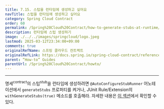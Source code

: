 ```yaml
---
title: 7.15. 스텁을 런타임에 생성하고 싶어요
navTitle: 스텁을 런타임에 생성하고 싶어요
category: Spring Cloud Contract
order: 60
permalink: /Spring%20Cloud%20Contract/how-to-generate-stubs-at-runtime/
description: 런타임에 스텁 생성하기
image: ./../../images/springcloud/logo.jpeg
lastmod: 2025-03-12T23:34:00+09:00
comments: true
originalRefName: 스프링 클라우드 컨트랙트
originalRefLink: https://docs.spring.io/spring-cloud-contract/reference/4.2.0/howto/how-to-generate-stubs-at-runtime.html
parent: “How-to” Guides
parentUrl: /Spring%20Cloud%20Contract/howto/
---
```


---

명세<sup>contract</sup>의 스텁<sup>stub</sup>을 런타임에 생성하려면 `@AutoConfigureStubRunner` 어노테이션에서 `generateStubs` 프로퍼티를 켜거나, JUnit Rule/Extension의 `withGenerateStubs(true)` 메소드를 호출해라. 자세한 내용은 [이 섹션](../stub-runner-generate-stubs-at-runtime/)에서 확인할 수 있다.
